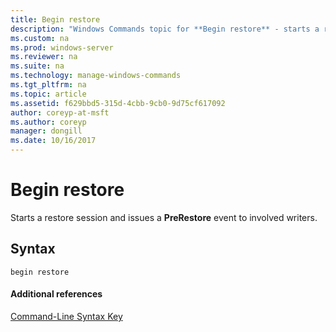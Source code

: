 ```yaml
---
title: Begin restore
description: "Windows Commands topic for **Begin restore** - starts a restore session and issues a **PreRestore** event to involved writers."
ms.custom: na
ms.prod: windows-server
ms.reviewer: na
ms.suite: na
ms.technology: manage-windows-commands
ms.tgt_pltfrm: na
ms.topic: article
ms.assetid: f629bbd5-315d-4cbb-9cb0-9d75cf617092
author: coreyp-at-msft
ms.author: coreyp
manager: dongill
ms.date: 10/16/2017
---
```


# Begin restore



Starts a restore session and issues a **PreRestore** event to involved writers.

## Syntax

```
begin restore
```

#### Additional references

[Command-Line Syntax Key](command-line-syntax-key.md)